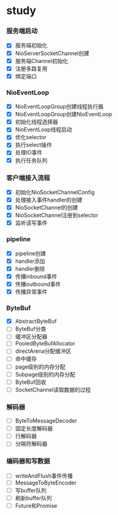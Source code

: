 # study

### 服务端启动

* [X]  服务端初始化
* [X]  NioServerSocketChannel创建
* [X]  服务端Channel初始化
* [X]  注册多路复用
* [X]  绑定端口

### NioEventLoop

* [X]  NioEventLoopGroup创建线程执行器
* [X]  NioEventLoopGroup创建NioEventLoop
* [X]  初始化线程选择器
* [X]  NioEventLoop线程启动
* [X]  优化selector
* [X]  执行select操作
* [X]  处理IO事件
* [X]  执行任务队列

### 客户端接入流程

* [X]  初始化NioSocketChannelConfig
* [X]  处理接入事件handler的创建
* [X]  NioSocketChannel的创建
* [X]  NioSocketChannel注册到selector
* [X]  监听读写事件

### pipeline

* [X]  pipeline创建
* [X]  handler添加
* [X]  handler删除
* [X]  传播inbound事件
* [X]  传播outbound事件
* [X]  传播异常事件

### ByteBuf

* [X]  AbstractByteBuf
* [ ]  ByteBuf分类
* [ ]  缓冲区分配器
* [ ]  PooledByteBufAllocator
* [ ]  directArena分配缓冲区
* [ ]  命中缓存
* [ ]  page级别的内存分配
* [ ]  Subpage级别的内存分配
* [ ]  ByteBuf回收
* [ ]  SocketChannel读取数据的过程

### 解码器

* [ ]  ByteToMessageDecoder
* [ ]  固定长度解码器
* [ ]  行解码器
* [ ]  分隔符解码器

### 编码器和写数据

* [ ]  writeAndFlush事件传播
* [ ]  MessageToByteEncoder
* [ ]  写buffer队列
* [ ]  刷新buffer队列
* [ ]  Future和Promise
